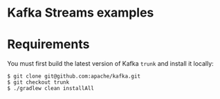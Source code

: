 # Kafka Streams examples

# Requirements

You must first build the latest version of Kafka `trunk` and install it locally:

    $ git clone git@github.com:apache/kafka.git
    $ git checkout trunk
    $ ./gradlew clean installAll
